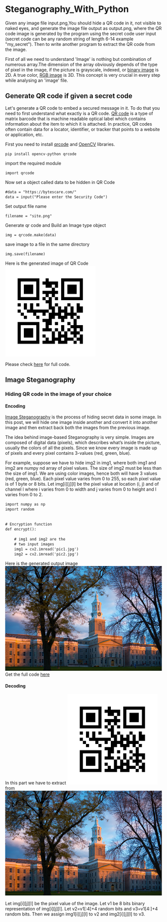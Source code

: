 # Steganography_With_Python
Given any image file input.png,You should hide a QR code in it, not visible to naked eyes, and generate the image file output as output.png, where the QR code image is generated by the program using the secret code user input (secret code can be any random string of length 6-14 example "my_secret"). Then to write another program to extract the QR code from the image.

First of all we need to understand 'Image' is nothing but combination of numerous array.The dimension of the array obviously depends of the type of pixel in the image, if the picture is grayscale, indexed, or [binary image](https://www.researchgate.net/figure/A-digital-image-is-a-2D-array-of-pixels-Each-pixel-is-characterised-by-its-x-y_fig1_221918148) is 2D. A true color, [RGB image](https://en.wikipedia.org/wiki/Color_image) is 3D. This concept is very crucial in every step while analysing an 'image' file.

## Generate QR code if given a secret code

Let's generate a QR code to embed a secured message in it. To do that you need to first understand what exactly is a QR code. [QR code](https://en.wikipedia.org/wiki/QR_code) is a type of matrix barcode that is machine readable optical label which contains information about the item to which it is attached. In practice, QR codes often contain data for a locator, identifier, or tracker that points to a website or application, etc.

First you need to install [qrcode](https://pypi.org/project/qrcode/) and [OpenCV](https://pypi.org/project/opencv-python/) libraries.

```
pip install opencv-python qrcode
```
import the required module
```
import qrcode
```
Now set a object called data to be hidden in QR Code 
```
#data = "https://bytescare.com/"
data = input("Please enter the Security Code")
```
Set output file name 
```
filename = "site.png"
```
Generate qr code  and Build an Image type object
```
img = qrcode.make(data)
```
save image to a file in the same directory 
```
img.save(filename)
```

Here is the generated image of QR Code ![sample](https://github.com/aks861999/Steganography_With_PyPy_Akash/blob/master/site%20(1).png)

Please check [here](https://github.com/aks861999/Steganography_With_PyPy_Akash/blob/master/Generate_QR_Code.py) for full code.

## Image Steganography
### Hiding QR code in the image of your choice
#### Encoding

[Image Steganography](https://www.geeksforgeeks.org/image-steganography-in-cryptography/) is the process of hiding secret data in some image. In this post, we will hide one image inside another and convert it into another image and then extract back both the images from the previous image.

The idea behind image-based Steganography is very simple. Images are composed of digital data (pixels), which describes what’s inside the picture, usually the colors of all the pixels. Since we know every image is made up of pixels and every pixel contains 3-values (red, green, blue).

For example, suppose we have to hide img2 in img1, where both img1 and img2 are numpy nd array of pixel values. The size of img2 must be less than the size of img1. We are using color images, hence both will have 3 values (red, green, blue). Each pixel value varies from 0 to 255, so each pixel value is of 1 byte or 8 bits. Let img[i][j][l] be the pixel value at location (i, j) and of channel l where i varies from 0 to width and j varies from 0 to height and l varies from 0 to 2.

```import cv2 
import numpy as np 
import random 
  
  
# Encryption function 
def encrypt(): 
      
    # img1 and img2 are the 
    # two input images 
    img1 = cv2.imread('pic1.jpg') 
    img2 = cv2.imread('pic2.jpg') 

```
Here is the generated output image ![sample](https://github.com/aks861999/Steganography_With_PyPy_Akash/blob/master/output.png)
Get the full code [here](https://github.com/aks861999/Steganography_With_PyPy_Akash/blob/master/hide%202_in_1.py)

#### Decoding
In this part we have to extract 
![sample](https://github.com/aks861999/Steganography_With_PyPy_Akash/blob/master/site%20(1).png)
from 
![sample](https://github.com/aks861999/Steganography_With_PyPy_Akash/blob/master/output.png)



Let img[i][j][l] be the pixel value of the image. Let v1 be 8 bits binary representation of img[i][j][l]. Let v2=v1[:4]+4 random bits and v3=v1[4:]+4 random bits. Then we assign img1[i][j][l] to v2 and img2[i][j][l] to v3.
